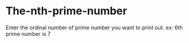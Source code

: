 # The-nth-prime-number

Enter the ordinal number of prime number you want to print out. 
ex: 6th prime number is 7 
